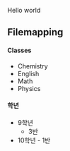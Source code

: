 Hello world

## Filemapping
#### Classes
- Chemistry
- English
- Math
- Physics
#### 학년
- 9학년
	- 3반
- 10학년
		- 1반